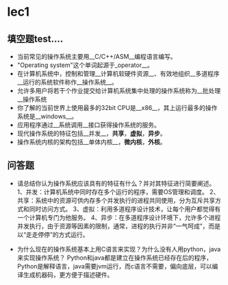 # lec1

## 填空题test....

* 当前常见的操作系统主要用__C/C++/ASM__编程语言编写。
* "Operating system"这个单词起源于_operator__。
* 在计算机系统中，控制和管理__计算机软硬件资源__、有效地组织__多道程序__运行的系统软件称作__操作系统__。
* 允许多用户将若干个作业提交给计算机系统集中处理的操作系统称为__批处理__操作系统
* 你了解的当前世界上使用最多的32bit CPU是__x86__，其上运行最多的操作系统是__windows__。
* 应用程序通过__系统调用__接口获得操作系统的服务。
* 现代操作系统的特征包括__并发__，__共享__，__虚拟__，__异步__。
* 操作系统内核的架构包括__单体内核__，__微内核__，__外核__。


## 问答题

- 请总结你认为操作系统应该具有的特征有什么？并对其特征进行简要阐述。
1、并发：计算机系统中同时存在多个运行的程序，需要OS管理和调度。
2、共享：系统中的资源可供内存多个并发执行的进程共同使用，分为互斥共享方式和同时访问方式。
3、虚拟：利用多道程序设计技术，让每个用户都觉得有一个计算机专门为他服务。
4、异步：在多道程序设计环境下，允许多个进程并发执行，由于资源等因素的限制，通常，进程的执行并非“一气呵成”，而是以“走走停停”的方式运行。

- 为什么现在的操作系统基本上用C语言来实现？为什么没有人用python，java来实现操作系统？
Python和java都是建立在操作系统已经存在后的程序，Python是解释语言，java需要jvm运行，而c语言不需要，偏向底层，可以编译生成机器码，更方便于描述硬件。
